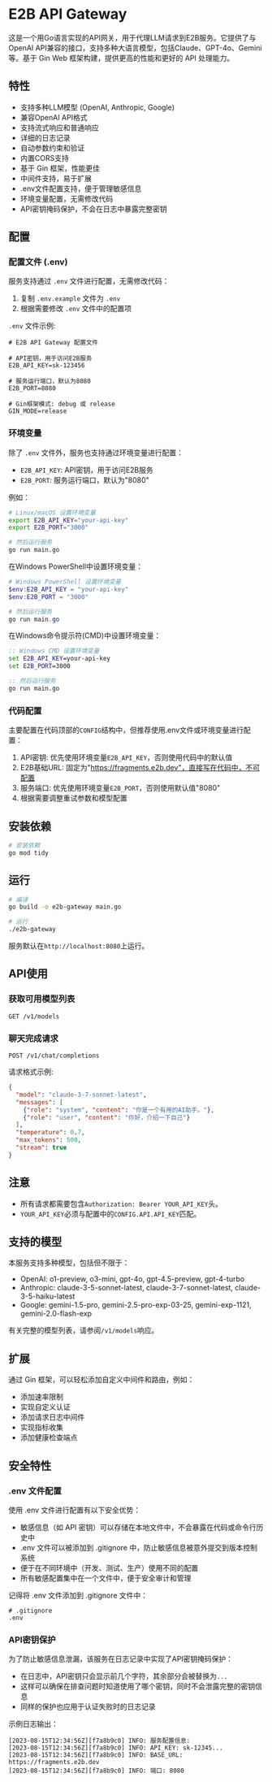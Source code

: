 # E2B API Gateway

这是一个用Go语言实现的API网关，用于代理LLM请求到E2B服务。它提供了与OpenAI API兼容的接口，支持多种大语言模型，包括Claude、GPT-4o、Gemini等。基于 Gin Web 框架构建，提供更高的性能和更好的 API 处理能力。

## 特性

- 支持多种LLM模型 (OpenAI, Anthropic, Google)
- 兼容OpenAI API格式
- 支持流式响应和普通响应
- 详细的日志记录
- 自动参数约束和验证
- 内置CORS支持
- 基于 Gin 框架，性能更佳
- 中间件支持，易于扩展
- .env文件配置支持，便于管理敏感信息
- 环境变量配置，无需修改代码
- API密钥掩码保护，不会在日志中暴露完整密钥

## 配置

### 配置文件 (.env)

服务支持通过 `.env` 文件进行配置，无需修改代码：

1. 复制 `.env.example` 文件为 `.env`
2. 根据需要修改 `.env` 文件中的配置项

`.env` 文件示例:
```
# E2B API Gateway 配置文件

# API密钥，用于访问E2B服务
E2B_API_KEY=sk-123456

# 服务运行端口，默认为8080
E2B_PORT=8080

# Gin框架模式: debug 或 release
GIN_MODE=release
```

### 环境变量

除了 `.env` 文件外，服务也支持通过环境变量进行配置：

- `E2B_API_KEY`: API密钥，用于访问E2B服务
- `E2B_PORT`: 服务运行端口，默认为"8080"

例如：
```bash
# Linux/macOS 设置环境变量
export E2B_API_KEY="your-api-key"
export E2B_PORT="3000"

# 然后运行服务
go run main.go
```

在Windows PowerShell中设置环境变量：
```powershell
# Windows PowerShell 设置环境变量
$env:E2B_API_KEY = "your-api-key"
$env:E2B_PORT = "3000"

# 然后运行服务
go run main.go
```

在Windows命令提示符(CMD)中设置环境变量：
```cmd
:: Windows CMD 设置环境变量
set E2B_API_KEY=your-api-key
set E2B_PORT=3000

:: 然后运行服务
go run main.go
```

### 代码配置

主要配置在代码顶部的`CONFIG`结构中，但推荐使用.env文件或环境变量进行配置：

1. API密钥: 优先使用环境变量`E2B_API_KEY`，否则使用代码中的默认值
2. E2B基础URL: 固定为"https://fragments.e2b.dev"，直接写在代码中，不可配置
3. 服务端口: 优先使用环境变量`E2B_PORT`，否则使用默认值"8080"
4. 根据需要调整重试参数和模型配置

## 安装依赖

```bash
# 安装依赖
go mod tidy
```

## 运行

```bash
# 编译
go build -o e2b-gateway main.go

# 运行
./e2b-gateway
```

服务默认在`http://localhost:8080`上运行。

## API使用

### 获取可用模型列表

```
GET /v1/models
```

### 聊天完成请求

```
POST /v1/chat/completions
```

请求格式示例:

```json
{
  "model": "claude-3-7-sonnet-latest",
  "messages": [
    {"role": "system", "content": "你是一个有用的AI助手。"},
    {"role": "user", "content": "你好，介绍一下自己"}
  ],
  "temperature": 0.7,
  "max_tokens": 500,
  "stream": true
}
```

## 注意

- 所有请求都需要包含`Authorization: Bearer YOUR_API_KEY`头。
- `YOUR_API_KEY`必须与配置中的`CONFIG.API.API_KEY`匹配。

## 支持的模型

本服务支持多种模型，包括但不限于：

- OpenAI: o1-preview, o3-mini, gpt-4o, gpt-4.5-preview, gpt-4-turbo
- Anthropic: claude-3-5-sonnet-latest, claude-3-7-sonnet-latest, claude-3-5-haiku-latest
- Google: gemini-1.5-pro, gemini-2.5-pro-exp-03-25, gemini-exp-1121, gemini-2.0-flash-exp

有关完整的模型列表，请参阅`/v1/models`响应。

## 扩展

通过 Gin 框架，可以轻松添加自定义中间件和路由，例如：

- 添加速率限制
- 实现自定义认证
- 添加请求日志中间件
- 实现指标收集
- 添加健康检查端点

## 安全特性

### .env 文件配置

使用 .env 文件进行配置有以下安全优势：

- 敏感信息（如 API 密钥）可以存储在本地文件中，不会暴露在代码或命令行历史中
- .env 文件可以被添加到 .gitignore 中，防止敏感信息被意外提交到版本控制系统
- 便于在不同环境中（开发、测试、生产）使用不同的配置
- 所有敏感配置集中在一个文件中，便于安全审计和管理

记得将 .env 文件添加到 .gitignore 文件中：
```
# .gitignore
.env
```

### API密钥保护

为了防止敏感信息泄漏，该服务在日志记录中实现了API密钥掩码保护：

- 在日志中，API密钥只会显示前几个字符，其余部分会被替换为`...`
- 这样可以确保在排查问题时知道使用了哪个密钥，同时不会泄露完整的密钥信息
- 同样的保护也应用于认证失败时的日志记录

示例日志输出：
```
[2023-08-15T12:34:56Z][f7a8b9c0] INFO: 服务配置信息:
[2023-08-15T12:34:56Z][f7a8b9c0] INFO: API_KEY: sk-12345...
[2023-08-15T12:34:56Z][f7a8b9c0] INFO: BASE_URL: https://fragments.e2b.dev
[2023-08-15T12:34:56Z][f7a8b9c0] INFO: 端口: 8080
``` 